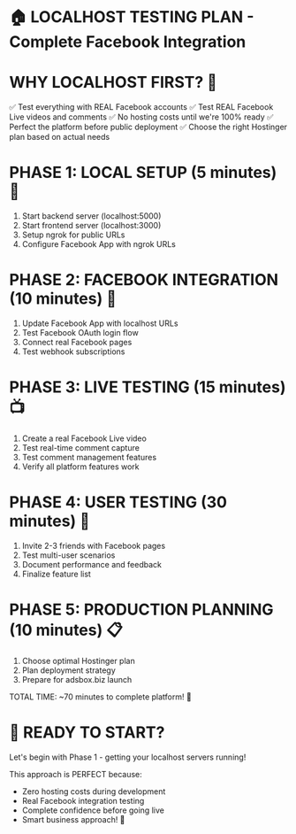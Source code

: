 🏠 LOCALHOST TESTING PLAN - Complete Facebook Integration
========================================================

WHY LOCALHOST FIRST? 🤔
=======================
✅ Test everything with REAL Facebook accounts
✅ Test REAL Facebook Live videos and comments
✅ No hosting costs until we're 100% ready
✅ Perfect the platform before public deployment
✅ Choose the right Hostinger plan based on actual needs

PHASE 1: LOCAL SETUP (5 minutes) 🚀
===================================
1. Start backend server (localhost:5000)
2. Start frontend server (localhost:3000)  
3. Setup ngrok for public URLs
4. Configure Facebook App with ngrok URLs

PHASE 2: FACEBOOK INTEGRATION (10 minutes) 📘
=============================================
1. Update Facebook App with localhost URLs
2. Test Facebook OAuth login flow
3. Connect real Facebook pages
4. Test webhook subscriptions

PHASE 3: LIVE TESTING (15 minutes) 📺
====================================
1. Create a real Facebook Live video
2. Test real-time comment capture
3. Test comment management features
4. Verify all platform features work

PHASE 4: USER TESTING (30 minutes) 👥
====================================
1. Invite 2-3 friends with Facebook pages
2. Test multi-user scenarios
3. Document performance and feedback
4. Finalize feature list

PHASE 5: PRODUCTION PLANNING (10 minutes) 📋
===========================================
1. Choose optimal Hostinger plan
2. Plan deployment strategy
3. Prepare for adsbox.biz launch

TOTAL TIME: ~70 minutes to complete platform! 🎯

🚀 READY TO START?
==================
Let's begin with Phase 1 - getting your localhost servers running!

This approach is PERFECT because:
- Zero hosting costs during development
- Real Facebook integration testing  
- Complete confidence before going live
- Smart business approach! 💪